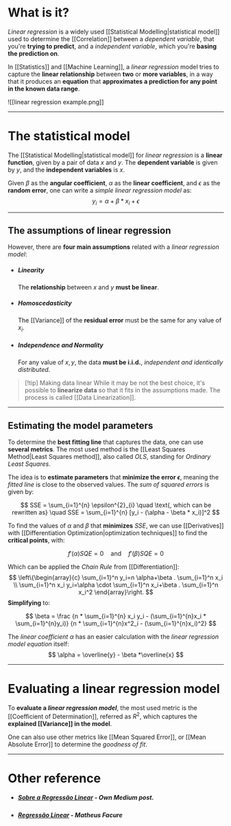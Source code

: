 
# What is it?
 
*Linear regression* is a widely used [[Statistical Modelling|statistical model]] used to determine the [[Correlation]] between a *dependent variable*, that you're **trying to predict**, and a *independent variable*, which you're **basing the prediction on**.

In [[Statistics]] and [[Machine Learning]], a *linear regression* model tries to capture the **linear relationship** between **two** or **more variables**, in a way that it produces an **equation** that **approximates a prediction for any point in the known data range**.


![[linear regression example.png]]
___
# The statistical model

The [[Statistical Modelling|statistical model]] for *linear regression* is a **linear function**, given by a pair of data $x$ and $y$. The **dependent variable** is given by $y$, and the **independent variables** is $x$.

Given $\beta$ as the **angular coefficient**, $\alpha$ as the **linear coefficient**, and $\epsilon$ as the **random error**, one can write a *simple linear regression model* as:
$$
y_i = \alpha + \beta * x_i + \epsilon
$$
___
## The assumptions of linear regression

However, there are **four main assumptions** related with a *linear regression model*:

- ##### Linearity
	The **relationship** between $x$ and $y$ **must be linear**.

- ##### Homoscedasticity
	The [[Variance]] of the **residual error** must be the same for any value of $x_i$.

- ##### Independence and Normality
	For any value of $x, y$, the data **must be i.i.d.**, *independent and identically distributed*.

>[!tip] Making data linear
> While it may be not the best choice, it's possible to **linearize data** so that it fits in the assumptions made. The process is called [[Data Linearization]].

___
## Estimating the model parameters

To determine the **best fitting line** that captures the data, one can use **several metrics**. The most used method is the [[Least Squares Method|Least Squares method]], also called *OLS*, standing for *Ordinary Least Squares*.

The idea is to **estimate parameters** that **minimize the error $\epsilon$**, meaning the *fitted line* is close to the observed values. The *sum of squared errors* is given by:

$$
SSE = \sum_{i=1}^{n} \epsilon^{2}_{i} \quad \text{, which can be rewritten as} \quad SSE = \sum_{i=1}^{n} [y_i - (\alpha - \beta * x_i)]^2
$$

To find the values of $\alpha$ and $\beta$ that **minimizes** $SSE$, we can use [[Derivatives]] with [[Differentiation Optimization|optimization techniques]] to find the **critical points**, with:

$$
f'(\alpha) SQE = 0 \quad \text{and} \quad f'(\beta)SQE = 0
$$

Which can be applied the *Chain Rule* from [[Differentiation]]:
$$
\left\{\begin{array}{c}
\sum_{i=1}^n y_i=n \alpha+\beta . \sum_{i=1}^n x_i \\
\sum_{i=1}^n x_i y_i=\alpha \cdot \sum_{i=1}^n x_i+\beta . \sum_{i=1}^n x_i^2
\end{array}\right.
$$
**Simplifying** to:

$$
\beta = \frac
{n * \sum_{i=1}^{n} x_i y_i - (\sum_{i=1}^{n}x_i * \sum_{i=1}^{n}y_i)} 
{n * \sum_{i=1}^{n}x^2_i - (\sum_{i=1}^{n}x_i)^2}
$$

The *linear coefficient* $\alpha$ has an easier calculation with the *linear regression model equation* itself:
$$
\alpha = \overline{y} - \beta *\overline{x}
$$
___
# Evaluating a linear regression model

To **evaluate a *linear regression model***, the most used metric is the [[Coefficient of Determination]], referred as $R^2$, which captures the **explained [[Variance]] in the model**.

One can also use other metrics like [[Mean Squared Error]], or [[Mean Absolute Error]] to determine the *goodness of fit*.
___

# Other reference

- ##### [Sobre a Regressão Linear](https://medium.com/@luccleandro/sobre-a-regressão-linear-74572c602ffc) - Own Medium post.

- ##### [Regressão Linear](https://matheusfacure.github.io/2017/02/15/MQO-formula-analitica/) - Matheus Facure